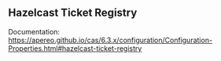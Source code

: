 ## Hazelcast Ticket Registry

Documentation: https://apereo.github.io/cas/6.3.x/configuration/Configuration-Properties.html#hazelcast-ticket-registry